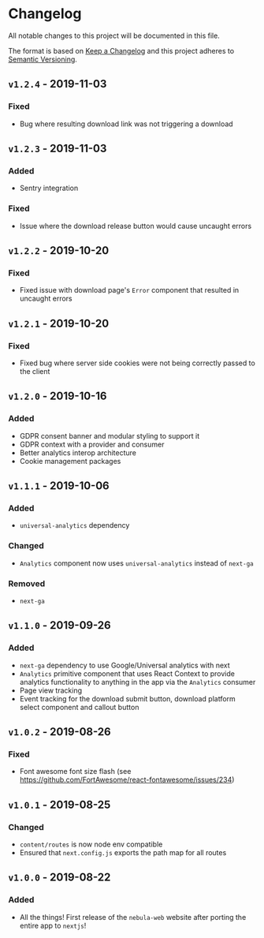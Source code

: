 # Changelog

All notable changes to this project will be documented in this file.

The format is based on [Keep a Changelog](http://keepachangelog.com/en/1.0.0/)
and this project adheres to [Semantic Versioning](http://semver.org/spec/v2.0.0.html).

## `v1.2.4` - 2019-11-03

### Fixed

- Bug where resulting download link was not triggering a download

## `v1.2.3` - 2019-11-03

### Added

- Sentry integration

### Fixed

- Issue where the download release button would cause uncaught errors

## `v1.2.2` - 2019-10-20

### Fixed

- Fixed issue with download page's `Error` component that resulted in uncaught errors

## `v1.2.1` - 2019-10-20

### Fixed

- Fixed bug where server side cookies were not being correctly passed to the client

## `v1.2.0` - 2019-10-16

### Added

- GDPR consent banner and modular styling to support it
- GDPR context with a provider and consumer
- Better analytics interop architecture
- Cookie management packages

## `v1.1.1` - 2019-10-06

### Added

- `universal-analytics` dependency

### Changed

- `Analytics` component now uses `universal-analytics` instead of `next-ga`

### Removed

- `next-ga`

## `v1.1.0` - 2019-09-26

### Added

- `next-ga` dependency to use Google/Universal analytics with next
- `Analytics` primitive component that uses React Context to provide analytics functionality to anything in the app via the `Analytics` consumer
- Page view tracking
- Event tracking for the download submit button, download platform select component and callout button

## `v1.0.2` - 2019-08-26

### Fixed

- Font awesome font size flash (see https://github.com/FortAwesome/react-fontawesome/issues/234)

## `v1.0.1` - 2019-08-25

### Changed

- `content/routes` is now node env compatible
- Ensured that `next.config.js` exports the path map for all routes

## `v1.0.0` - 2019-08-22

### Added

- All the things! First release of the `nebula-web` website after porting the entire app to `nextjs`!
